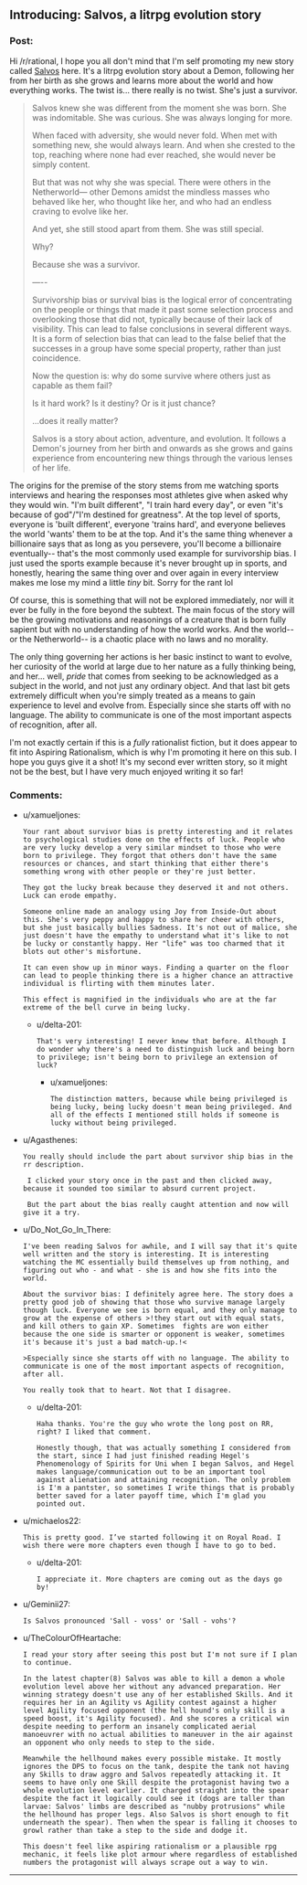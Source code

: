 ## Introducing: Salvos, a litrpg evolution story

### Post:

Hi /r/rational, I hope you all don't mind that I'm self promoting my new story called [Salvos](https://www.royalroad.com/fiction/37438/salvos) here. It's a litrpg evolution story about a Demon, following her from her birth as she grows and learns more about the world and how everything works. The twist is... there really is no twist. She's just a survivor.

>Salvos knew she was different from the moment she was born. She was indomitable. She was curious. She was always longing for more.  
>  
>When faced with adversity, she would never fold. When met with something new, she would always learn. And when she crested to the top, reaching where none had ever reached, she would never be simply content.  
>  
>But that was not why she was special. There were others in the Netherworld— other Demons amidst the mindless masses who behaved like her, who thought like her, and who had an endless craving to evolve like her.  
>  
>And yet, she still stood apart from them. She was still special.  
>  
>Why?  
>  
>Because she was a survivor.  
>  
>—--  
>  
>Survivorship bias or survival bias is the logical error of concentrating on the people or things that made it past some selection process and overlooking those that did not, typically because of their lack of visibility. This can lead to false conclusions in several different ways. It is a form of selection bias that can lead to the false belief that the successes in a group have some special property, rather than just coincidence.  
>  
>Now the question is: why do some survive where others just as capable as them fail?  
>  
>Is it hard work? Is it destiny? Or is it just chance?  
>  
>...does it really matter?  
>  
>Salvos is a story about action, adventure, and evolution. It follows a Demon's journey from her birth and onwards as she grows and gains experience from encountering new things through the various lenses of her life.

The origins for the premise of the story stems from me watching sports interviews and hearing the responses most athletes give when asked why they would win. "I'm built different", "I train hard every day", or even "it's because of god"/"I'm destined for greatness". At the top level of sports, everyone is 'built different', everyone 'trains hard', and everyone believes the world 'wants' them to be at the top. And it's the same thing whenever a billionaire says that as long as you persevere, you'll become a billionaire eventually-- that's the most commonly used example for survivorship bias. I just used the sports example because it's never brought up in sports, and honestly, hearing the same thing over and over again in every interview makes me lose my mind a little *tiny* bit. Sorry for the rant lol

Of course, this is something that will not be explored immediately, nor will it ever be fully in the fore beyond the subtext. The main focus of the story will be the growing motivations and reasonings of a creature that is born fully sapient but with no understanding of how the world works. And the world-- or the Netherworld-- is a chaotic place with no laws and no morality.

The only thing governing her actions is her basic instinct to want to evolve, her curiosity of the world at large due to her nature as a fully thinking being, and her... well, *pride* that comes from seeking to be acknowledged as a subject in the world, and not just any ordinary object. And that last bit gets extremely difficult when you're simply treated as a means to gain experience to level and evolve from. Especially since she starts off with no language. The ability to communicate is one of the most important aspects of recognition, after all.

I'm not exactly certain if this is a *fully* rationalist fiction, but it does appear to fit into Aspiring Rationalism, which is why I'm promoting it here on this sub. I hope you guys give it a shot! It's my second ever written story, so it might not be the best, but I have very much enjoyed writing it so far!

### Comments:

- u/xamueljones:
  ```
  Your rant about survivor bias is pretty interesting and it relates to psychological studies done on the effects of luck. People who are very lucky develop a very similar mindset to those who were born to privilege. They forgot that others don't have the same resources or chances, and start thinking that either there's something wrong with other people or they're just better.

  They got the lucky break because they deserved it and not others. Luck can erode empathy.

  Someone online made an analogy using Joy from Inside-Out about this. She's very peppy and happy to share her cheer with others, but she just basically bullies Sadness. It's not out of malice, she just doesn't have the empathy to understand what it's like to not be lucky or constantly happy. Her "life" was too charmed that it blots out other's misfortune.

  It can even show up in minor ways. Finding a quarter on the floor can lead to people thinking there is a higher chance an attractive individual is flirting with them minutes later.

  This effect is magnified in the individuals who are at the far extreme of the bell curve in being lucky.
  ```

  - u/delta-201:
    ```
    That's very interesting! I never knew that before. Although I do wonder why there's a need to distinguish luck and being born to privilege; isn't being born to privilege an extension of luck?
    ```

    - u/xamueljones:
      ```
      The distinction matters, because while being privileged is being lucky, being lucky doesn't mean being privileged. And all of the effects I mentioned still holds if someone is lucky without being privileged.
      ```

- u/Agasthenes:
  ```
  You really should include the part about survivor ship bias in the rr description.

   I clicked your story once in the past and then clicked away, because it sounded too similar to absurd current project.

   But the part about the bias really caught attention and now will give it a try.
  ```

- u/Do_Not_Go_In_There:
  ```
  I've been reading Salvos for awhile, and I will say that it's quite well written and the story is interesting. It is interesting watching the MC essentially build themselves up from nothing, and figuring out who - and what - she is and how she fits into the world. 

  About the survivor bias: I definitely agree here. The story does a pretty good job of showing that those who survive manage largely though luck. Everyone we see is born equal, and they only manage to grow at the expense of others >!they start out with equal stats, and kill others to gain XP. Sometimes  fights are won either because the one side is smarter or opponent is weaker, sometimes it's because it's just a bad match-up.!<

  >Especially since she starts off with no language. The ability to communicate is one of the most important aspects of recognition, after all.

  You really took that to heart. Not that I disagree.
  ```

  - u/delta-201:
    ```
    Haha thanks. You're the guy who wrote the long post on RR, right? I liked that comment.

    Honestly though, that was actually something I considered from the start, since I had just finished reading Hegel's Phenomenology of Spirits for Uni when I began Salvos, and Hegel makes language/communication out to be an important tool against alienation and attaining recognition. The only problem is I'm a pantster, so sometimes I write things that is probably better saved for a later payoff time, which I'm glad you pointed out.
    ```

- u/michaelos22:
  ```
  This is pretty good. I’ve started following it on Royal Road. I wish there were more chapters even though I have to go to bed.
  ```

  - u/delta-201:
    ```
    I appreciate it. More chapters are coming out as the days go by!
    ```

- u/Geminii27:
  ```
  Is Salvos pronounced 'Sall - voss' or 'Sall - vohs'?
  ```

- u/TheColourOfHeartache:
  ```
  I read your story after seeing this post but I'm not sure if I plan to continue. 

  In the latest chapter(8) Salvos was able to kill a demon a whole evolution level above her without any advanced preparation. Her winning strategy doesn't use any of her established Skills. And it requires her in an Agility vs Agility contest against a higher level Agility focused opponent (the hell hound's only skill is a speed boost, it's Agility focused). And she scores a critical win despite needing to perform an insanely complicated aerial manoeuvrer with no actual abilities to maneuver in the air against an opponent who only needs to step to the side. 

  Meanwhile the hellhound makes every possible mistake. It mostly ignores the DPS to focus on the tank, despite the tank not having any Skills to draw aggro and Salvos repeatedly attacking it. It seems to have only one Skill despite the protagonist having two a whole evolution level earlier. It charged straight into the spear despite the fact it logically could see it (dogs are taller than larvae: Salvos' limbs are described as "nubby protrusions" while the hellhound has proper legs. Also Salvos is short enough to fit underneath the spear). Then when the spear is falling it chooses to growl rather than take a step to the side and dodge it. 

  This doesn't feel like aspiring rationalism or a plausible rpg mechanic, it feels like plot armour where regardless of established numbers the protagonist will always scrape out a way to win.
  ```

---

